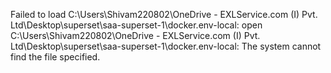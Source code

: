 Failed to load C:\Users\Shivam220802\OneDrive - EXLService.com (I) Pvt. Ltd\Desktop\superset\saa-superset-1\docker\.env-local: open C:\Users\Shivam220802\OneDrive - EXLService.com (I) Pvt. Ltd\Desktop\superset\saa-superset-1\docker\.env-local: The system cannot find the file specified.
